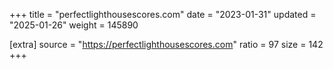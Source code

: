 +++
title = "perfectlighthousescores.com"
date = "2023-01-31"
updated = "2025-01-26"
weight = 145890

[extra]
source = "https://perfectlighthousescores.com"
ratio = 97
size = 142
+++
